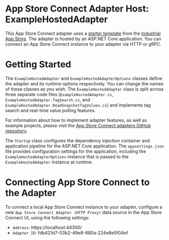 ﻿# App Store Connect Adapter Host: ExampleHostedAdapter

This App Store Connect adapter uses a [starter template](https://github.com/intelligentplant/IndustrialAppStore.ClientTools.DotNet) from the [Industrial App Store](https://appstore.intelligentplant.com). The adapter is hosted by an ASP.NET Core application. You can connect an App Store Connect instance to your adapter via HTTP or gRPC.


# Getting Started

The `ExampleHostedAdapter` and `ExampleHostedAdapterOptions` classes define the adapter and its runtime options respectively. You can change the names of these classes as you wish. The `ExampleHostedAdapter` class is split across three separate code files (`ExampleHostedAdapter.cs`, `ExampleHostedAdapter.TagSearch.cs`, and `ExampleHostedAdapter.ReadSnapshotTagValues.cs`) and implements tag search and real-time value polling features.

For information about how to implement adapter features, as well as example projects, please visit the [App Store Connect adapters GitHub repository](https://github.com/intelligentplant/AppStoreConnect.Adapters).

The `Startup` class configures the dependency injection container and application pipeline for the ASP.NET Core application. The `appsettings.json` file provides configuration settings for the application, including the `ExampleHostedAdapterOptions` instance that is passed to the `ExampleHostedAdapter` instance at runtime.


# Connecting App Store Connect to the Adapter

To connect a local App Store Connect instance to your adapter, configure a new `App Store Connect Adapter (HTTP Proxy)` data source in the App Store Connect UI, using the following settings:

- `Address`: https://localhost:44300/
- `Adapter ID`: fdb421d7-03b2-49e8-880a-224e8e5f04ef
